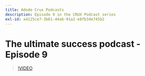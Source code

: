 ```yaml
---
title: Adode Crux Podcasts
description: Episode 9 in the CRUX Podcast series
exl-id: a4125ce7-3b61-44ab-91a2-e8fb34e745b2
---
```

# The ultimate success podcast - Episode 9

>[!VIDEO](https://video.tv.adobe.com/v/3429770?quality=12learn=on)
